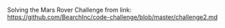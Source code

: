 Solving the Mars Rover Challenge from link:
https://github.com/BearchInc/code-challenge/blob/master/challenge2.md
